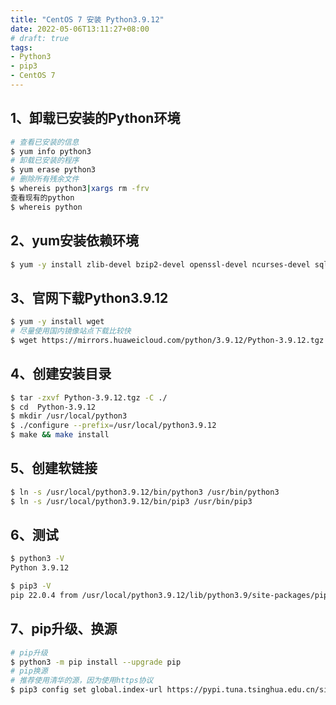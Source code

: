 ```yaml
---
title: "CentOS 7 安装 Python3.9.12"
date: 2022-05-06T13:11:27+08:00
# draft: true
tags:
- Python3
- pip3
- CentOS 7
---
```


## 1、卸载已安装的Python环境

```bash
# 查看已安装的信息
$ yum info python3
# 卸载已安装的程序
$ yum erase python3
# 删除所有残余文件
$ whereis python3|xargs rm -frv
查看现有的python
$ whereis python
```

## 2、yum安装依赖环境

```bash
$ yum -y install zlib-devel bzip2-devel openssl-devel ncurses-devel sqlite-devel readline-devel tk-devel gdbm-devel db4-devel libpcap-devel xz-devel
```

## 3、官网下载Python3.9.12

```bash
$ yum -y install wget
# 尽量使用国内镜像站点下载比较快
$ wget https://mirrors.huaweicloud.com/python/3.9.12/Python-3.9.12.tgz
```

## 4、创建安装目录

```bash
$ tar -zxvf Python-3.9.12.tgz -C ./
$ cd  Python-3.9.12
$ mkdir /usr/local/python3 
$ ./configure --prefix=/usr/local/python3.9.12
$ make && make install
```

## 5、创建软链接

```bash
$ ln -s /usr/local/python3.9.12/bin/python3 /usr/bin/python3
$ ln -s /usr/local/python3.9.12/bin/pip3 /usr/bin/pip3
```

## 6、测试

```bash
$ python3 -V
Python 3.9.12

$ pip3 -V
pip 22.0.4 from /usr/local/python3.9.12/lib/python3.9/site-packages/pip (python 3.9)
```

## 7、pip升级、换源

```bash
# pip升级
$ python3 -m pip install --upgrade pip
# pip换源
# 推荐使用清华的源，因为使用https协议
$ pip3 config set global.index-url https://pypi.tuna.tsinghua.edu.cn/simple
```
